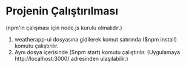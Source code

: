 # Projenin Çalıştırılması
(npm'in çalışması için node.js kurulu olmalıdır.)
1. weatherapp-ui dosyasına gidilerek komut satırında ($npm install) komutu çalıştırılır.
2. Aynı dosya içerisinde ($npm start) komutu çalıştırılır.
(Uygulamaya http://localhost:3000/ adresinden ulaşılabilir.)
